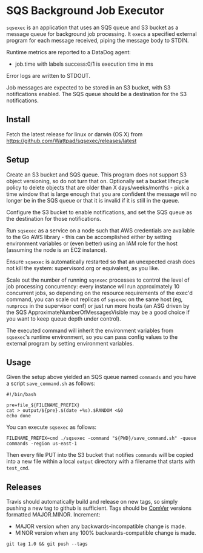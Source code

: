 # SQS Background Job Executor

`sqsexec` is an application that uses an SQS queue and S3 bucket as a message queue for background job processing. It `exec`s a specified external program for each message received, piping the message body to STDIN.

Runtime metrics are reported to a DataDog agent:
- job.time with labels success:0/1 is execution time in ms

Error logs are written to STDOUT.

Job messages are expected to be stored in an S3 bucket, with S3 notifications enabled. The SQS queue should be a destination for the S3 notifications.

## Install

Fetch the latest release for linux or darwin (OS X) from https://github.com/Wattpad/sqsexec/releases/latest

## Setup

Create an S3 bucket and SQS queue. This program does not support S3 object versioning, so do not turn that on. Optionally set a bucket lifecycle policy to delete objects that are older than X days/weeks/months - pick a time window that is large enough that you are confident the message will no longer be in the SQS queue or that it is invalid if it is still in the queue.

Configure the S3 bucket to enable notifications, and set the SQS queue as the destination for those notifications.

Run `sqsexec` as a service on a node such that AWS credentials are available to the Go AWS library - this can be accomplished either by setting environment variables or (even better) using an IAM role for the host (assuming the node is an EC2 instance).

Ensure `sqsexec` is automatically restarted so that an unexpected crash does not kill the system: supervisord.org or equivalent, as you like.

Scale out the number of running `sqsexec` processes to control the level of job processing concurrency: every instance will run approximately 10 concurrent jobs, so depending on the resource requirements of the exec'd command, you can scale out replicas of `sqsexec` on the same host (eg, `numprocs` in the supervisor conf) or just run more hosts (an ASG driven by the SQS ApproximateNumberOfMessagesVisible may be a good choice if you want to keep queue depth under control).

The executed command will inherit the environment variables from `sqsexec`'s runtime environment, so you can pass config values to the external program by setting environment variables.

## Usage

Given the setup above yielded an SQS queue named `commands` and you have a script `save_command.sh` as follows:

```
#!/bin/bash

pre=file_${FILENAME_PREFIX}
cat > output/${pre}.$(date +%s).$RANDOM <&0
echo done
```

You can execute `sqsexec` as follows:

```
FILENAME_PREFIX=cmd ./sqsexec -command "${PWD}/save_command.sh" -queue commands -region us-east-1
```

Then every file PUT into the S3 bucket that notifies `commands` will be copied into a new file within a local `output` directory with a filename that starts with `test_cmd`.

## Releases

Travis should automatically build and release on new tags, so simply pushing a new tag to github is sufficient. Tags should be [ComVer](https://github.com/staltz/comver) versions formatted MAJOR.MINOR. Increment:

- MAJOR version when any backwards-incompatible change is made.
- MINOR version when any 100% backwards-compatible change is made.

`git tag 1.0 && git push --tags`
